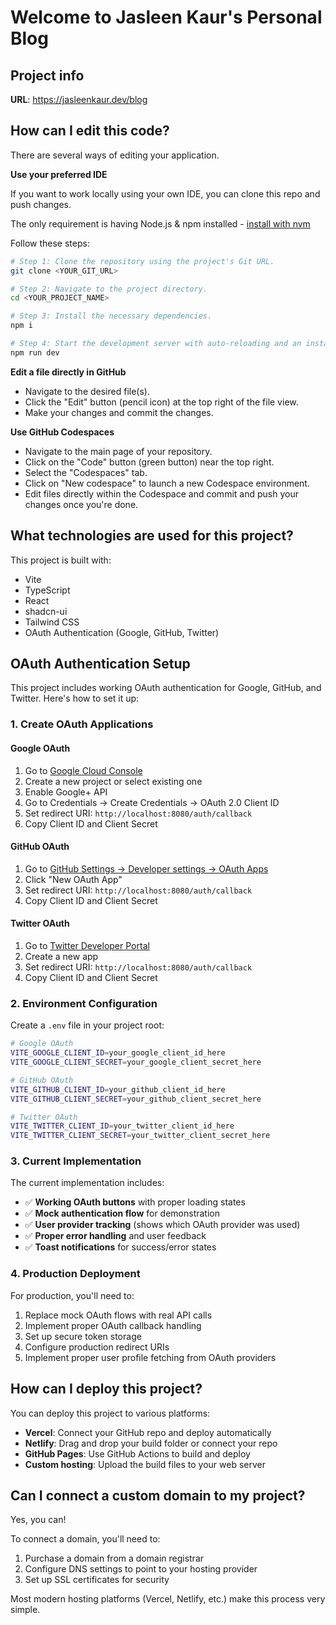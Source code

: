 # Welcome to Jasleen Kaur's Personal Blog

## Project info

**URL**: https://jasleenkaur.dev/blog

## How can I edit this code?

There are several ways of editing your application.

**Use your preferred IDE**

If you want to work locally using your own IDE, you can clone this repo and push changes.

The only requirement is having Node.js & npm installed - [install with nvm](https://github.com/nvm-sh/nvm#installing-and-updating)

Follow these steps:

```sh
# Step 1: Clone the repository using the project's Git URL.
git clone <YOUR_GIT_URL>

# Step 2: Navigate to the project directory.
cd <YOUR_PROJECT_NAME>

# Step 3: Install the necessary dependencies.
npm i

# Step 4: Start the development server with auto-reloading and an instant preview.
npm run dev
```

**Edit a file directly in GitHub**

- Navigate to the desired file(s).
- Click the "Edit" button (pencil icon) at the top right of the file view.
- Make your changes and commit the changes.

**Use GitHub Codespaces**

- Navigate to the main page of your repository.
- Click on the "Code" button (green button) near the top right.
- Select the "Codespaces" tab.
- Click on "New codespace" to launch a new Codespace environment.
- Edit files directly within the Codespace and commit and push your changes once you're done.

## What technologies are used for this project?

This project is built with:

- Vite
- TypeScript
- React
- shadcn-ui
- Tailwind CSS
- OAuth Authentication (Google, GitHub, Twitter)

## OAuth Authentication Setup

This project includes working OAuth authentication for Google, GitHub, and Twitter. Here's how to set it up:

### 1. Create OAuth Applications

#### Google OAuth
1. Go to [Google Cloud Console](https://console.cloud.google.com/)
2. Create a new project or select existing one
3. Enable Google+ API
4. Go to Credentials → Create Credentials → OAuth 2.0 Client ID
5. Set redirect URI: `http://localhost:8080/auth/callback`
6. Copy Client ID and Client Secret

#### GitHub OAuth
1. Go to [GitHub Settings → Developer settings → OAuth Apps](https://github.com/settings/developers)
2. Click "New OAuth App"
3. Set redirect URI: `http://localhost:8080/auth/callback`
4. Copy Client ID and Client Secret

#### Twitter OAuth
1. Go to [Twitter Developer Portal](https://developer.twitter.com/)
2. Create a new app
3. Set redirect URI: `http://localhost:8080/auth/callback`
4. Copy Client ID and Client Secret

### 2. Environment Configuration

Create a `.env` file in your project root:

```bash
# Google OAuth
VITE_GOOGLE_CLIENT_ID=your_google_client_id_here
VITE_GOOGLE_CLIENT_SECRET=your_google_client_secret_here

# GitHub OAuth
VITE_GITHUB_CLIENT_ID=your_github_client_id_here
VITE_GITHUB_CLIENT_SECRET=your_github_client_secret_here

# Twitter OAuth
VITE_TWITTER_CLIENT_ID=your_twitter_client_id_here
VITE_TWITTER_CLIENT_SECRET=your_twitter_client_secret_here
```

### 3. Current Implementation

The current implementation includes:
- ✅ **Working OAuth buttons** with proper loading states
- ✅ **Mock authentication flow** for demonstration
- ✅ **User provider tracking** (shows which OAuth provider was used)
- ✅ **Proper error handling** and user feedback
- ✅ **Toast notifications** for success/error states

### 4. Production Deployment

For production, you'll need to:
1. Replace mock OAuth flows with real API calls
2. Implement proper OAuth callback handling
3. Set up secure token storage
4. Configure production redirect URIs
5. Implement proper user profile fetching from OAuth providers

## How can I deploy this project?

You can deploy this project to various platforms:

- **Vercel**: Connect your GitHub repo and deploy automatically
- **Netlify**: Drag and drop your build folder or connect your repo
- **GitHub Pages**: Use GitHub Actions to build and deploy
- **Custom hosting**: Upload the build files to your web server

## Can I connect a custom domain to my project?

Yes, you can!

To connect a domain, you'll need to:
1. Purchase a domain from a domain registrar
2. Configure DNS settings to point to your hosting provider
3. Set up SSL certificates for security

Most modern hosting platforms (Vercel, Netlify, etc.) make this process very simple.
